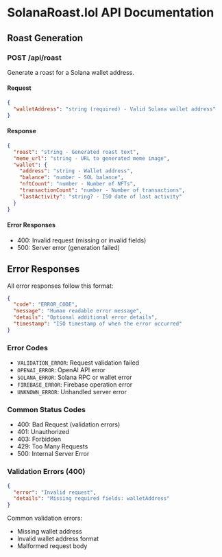 # SolanaRoast.lol API Documentation

## Roast Generation

### POST /api/roast

Generate a roast for a Solana wallet address.

#### Request
```json
{
  "walletAddress": "string (required) - Valid Solana wallet address"
}
```

#### Response
```json
{
  "roast": "string - Generated roast text",
  "meme_url": "string - URL to generated meme image",
  "wallet": {
    "address": "string - Wallet address",
    "balance": "number - SOL balance",
    "nftCount": "number - Number of NFTs",
    "transactionCount": "number - Number of transactions",
    "lastActivity": "string? - ISO date of last activity"
  }
}
```

#### Error Responses
- 400: Invalid request (missing or invalid fields)
- 500: Server error (generation failed)

## Error Responses

All error responses follow this format:

```json
{
  "code": "ERROR_CODE",
  "message": "Human readable error message",
  "details": "Optional additional error details",
  "timestamp": "ISO timestamp of when the error occurred"
}
```

### Error Codes
- `VALIDATION_ERROR`: Request validation failed
- `OPENAI_ERROR`: OpenAI API error
- `SOLANA_ERROR`: Solana RPC or wallet error
- `FIREBASE_ERROR`: Firebase operation error
- `UNKNOWN_ERROR`: Unhandled server error

### Common Status Codes
- 400: Bad Request (validation errors)
- 401: Unauthorized
- 403: Forbidden
- 429: Too Many Requests
- 500: Internal Server Error

### Validation Errors (400)
```json
{
  "error": "Invalid request",
  "details": "Missing required fields: walletAddress"
}
```

Common validation errors:
- Missing wallet address
- Invalid wallet address format
- Malformed request body 